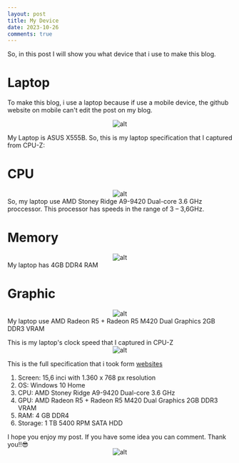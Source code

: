 ```yaml
---
layout: post
title: My Device
date: 2023-10-26
comments: true
---
```

So, in this post I will show you what device that i use to make this blog.

# Laptop
To make this blog, i use a laptop because if use a mobile device, the github website on mobile can't edit the post on my blog.

<span style="display:block;text-align:center">![alt](https://beritawarganet.com/wp-content/uploads/2021/07/Asus-X555b-Spesifikasi-Gahar-Laptop-5-Jutaan.jpg)</span>

My Laptop is ASUS X555B. So, this is my laptop specification that I captured from CPU-Z:

# CPU
<span style="display:block;text-align:center">![alt](https://price220903.github.io/assets/img/myDevice/CPU.PNG)</span>
So, my laptop use AMD Stoney Ridge A9-9420 Dual-core 3.6 GHz proccessor. This processor has speeds in the range of 3 – 3,6GHz.

# Memory
<span style="display:block;text-align:center">![alt](https://price220903.github.io/assets/img/myDevice/memory.PNG)</span>
My laptop has 4GB DDR4 RAM 

# Graphic
<span style="display:block;text-align:center">![alt](https://price220903.github.io/assets/img/myDevice/graphics.PNG)</span>
My laptop use AMD Radeon R5 + Radeon R5 M420 Dual Graphics 2GB DDR3 VRAM

This is my laptop's clock speed that I captured in CPU-Z
<span style="display:block;text-align:center">![alt](https://price220903.github.io/assets/img/myDevice/Clocks.PNG)</span>

This is the full specification that i took form [websites](https://beritawarganet.com/asus-x555b-spesifikasi/)
1. Screen: 15,6 inci with 1.360 x 768 px resolution
2. OS: Windows 10 Home
3. CPU: AMD Stoney Ridge A9-9420 Dual-core 3.6 GHz
4. GPU: AMD Radeon R5 + Radeon R5 M420 Dual Graphics 2GB DDR3 VRAM
5. RAM: 4 GB DDR4
6. Storage: 1 TB 5400 RPM SATA HDD

I hope you enjoy my post. If you have some idea you can comment. Thank you!!😎
<span style="display:block;text-align:center">![alt](https://media.tenor.com/images/b7fd31fcf8fe2c58187164c3e1fa60d2/tenor.gif)</span>
